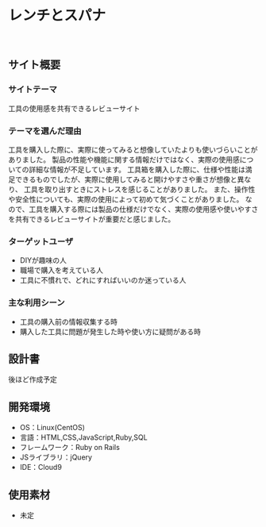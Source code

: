 # レンチとスパナ
​
## サイト概要
### サイトテーマ
​工具の使用感を共有できるレビューサイト
### テーマを選んだ理由
​工具を購入した際に、実際に使ってみると想像していたよりも使いづらいことがありました。
 製品の性能や機能に関する情報だけではなく、実際の使用感についての詳細な情報が不足しています。
 工具箱を購入した際に、仕様や性能は満足できるものでしたが、実際に使用してみると開けやすさや重さが想像と異なり、
 工具を取り出すときにストレスを感じることがありました。
 また、操作性や安全性についても、実際の使用によって初めて気づくことがありました。
 なので、工具を購入する際には製品の仕様だけでなく、実際の使用感や使いやすさを共有できるレビューサイトが重要だと感じました。
### ターゲットユーザ
 * DIYが趣味の人
 * 職場で購入を考えている人
 * 工具に不慣れで、どれにすればいいのか迷っている人

### 主な利用シーン
 * 工具の購入前の情報収集する時
 * 購入した工具に問題が発生した時や使い方に疑問がある時

## 設計書
後ほど作成予定
​
## 開発環境
- OS：Linux(CentOS)
- 言語：HTML,CSS,JavaScript,Ruby,SQL
- フレームワーク：Ruby on Rails
- JSライブラリ：jQuery
- IDE：Cloud9

## 使用素材
- 未定
